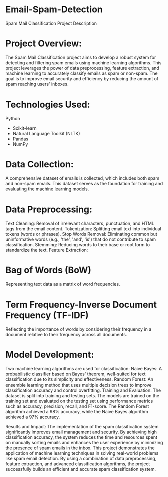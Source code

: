 # Email-Spam-Detection

Spam Mail Classification Project Description
# Project Overview:
The Spam Mail Classification project aims to develop a robust system for detecting and filtering spam emails using machine learning algorithms. This project leverages the power of data preprocessing, feature extraction, and machine learning to accurately classify emails as spam or non-spam. The goal is to improve email security and efficiency by reducing the amount of spam reaching users' inboxes.

# Technologies Used:

Python
- Scikit-learn
- Natural Language Toolkit (NLTK)
- Pandas
- NumPy

# Data Collection:
A comprehensive dataset of emails is collected, which includes both spam and non-spam emails. This dataset serves as the foundation for training and evaluating the machine learning models.

# Data Preprocessing:

Text Cleaning: Removal of irrelevant characters, punctuation, and HTML tags from the email content.
Tokenization: Splitting email text into individual tokens (words or phrases).
Stop Words Removal: Eliminating common but uninformative words (e.g., 'the', 'and', 'is') that do not contribute to spam classification.
Stemming: Reducing words to their base or root form to standardize the text.
Feature Extraction:

# Bag of Words (BoW)
Representing text data as a matrix of word frequencies.
# Term Frequency-Inverse Document Frequency (TF-IDF)
Reflecting the importance of words by considering their frequency in a document relative to their frequency across all documents.

# Model Development:
Two machine learning algorithms are used for classification:
Naive Bayes: A probabilistic classifier based on Bayes' theorem, well-suited for text classification due to its simplicity and effectiveness.
Random Forest: An ensemble learning method that uses multiple decision trees to improve classification accuracy and control overfitting.
Training and Evaluation:
The dataset is split into training and testing sets. The models are trained on the training set and evaluated on the testing set using performance metrics such as accuracy, precision, recall, and F1-score. The Random Forest algorithm achieved a 98% accuracy, while the Naive Bayes algorithm achieved a 97% accuracy.

 
Results and Impact:
The implementation of the spam classification system significantly improves email management and security. By achieving high classification accuracy, the system reduces the time and resources spent on manually sorting emails and enhances the user experience by minimizing the presence of spam emails in the inbox.
This project demonstrates the application of machine learning techniques in solving real-world problems like spam email detection. By using a combination of data preprocessing, feature extraction, and advanced classification algorithms, the project successfully builds an efficient and accurate spam classification system.

